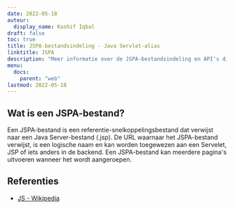 ```yaml
---
date: 2022-05-18
auteur:
  display_name: Kashif Iqbal
draft: false
toc: true
title: JSPA-bestandsindeling - Java Servlet-alias
linktitle: JSPA
description: "Meer informatie over de JSPA-bestandsindeling en API's die JSPA-bestanden kunnen maken en openen."
menu:
  docs:
    parent: "web"
lastmod: 2022-05-18
---
```


## Wat is een JSPA-bestand?

Een JSPA-bestand is een referentie-snelkoppelingsbestand dat verwijst naar een Java Server-bestand (.jsp). De URL waarnaar het JSPA-bestand verwijst, is een logische naam en kan worden toegewezen aan een Servelet, JSP of iets anders in de backend. Een JSPA-bestand kan meerdere pagina's uitvoeren wanneer het wordt aangeroepen.

## Referenties ##

- [JS - Wikipedia](https://en.wikipedia.org/wiki/JavaScript)

